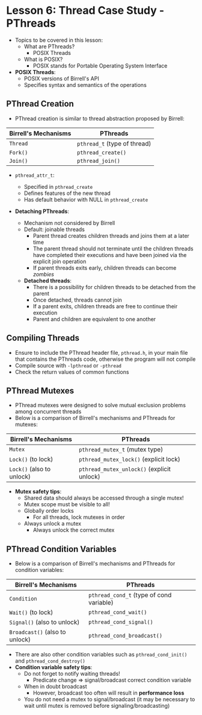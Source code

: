 # Lesson 6: Thread Case Study - PThreads

- Topics to be covered in this lesson:
  - What are PThreads?
    - POSIX Threads
  - What is POSIX?
    - POSIX stands for Portable Operating System Interface
- **POSIX Threads**:
  - POSIX versions of Birrell's API
  - Specifies syntax and semantics of the operations

## PThread Creation

- PThread creation is similar to thread abstraction proposed by Birrell:

| Birrell's Mechanisms | PThreads                     |
| -------------------- | ---------------------------- |
| `Thread`             | `pthread_t` (type of thread) |
| `Fork()`             | `pthread_create()`           |
| `Join()`             | `pthread_join()`             |

- `pthread_attr_t`:

  - Specified in `pthread_create`
  - Defines features of the new thread
  - Has default behavior with NULL in `pthread_create`

- **Detaching PThreads**:
  - Mechanism not considered by Birrell
  - Default: joinable threads
    - Parent thread creates children threads and joins them at a later time
    - The parent thread should not terminate until the children threads have completed their executions and have been joined via the explicit join operation
    - If parent threads exits early, children threads can become _zombies_
  - **Detached threads**:
    - There is a possibility for children threads to be detached from the parent
    - Once detached, threads cannot join
    - If a parent exits, children threads are free to continue their execution
    - Parent and children are equivalent to one another

## Compiling Threads

- Ensure to include the PThread header file, `pthread.h`, in your main file that contains the PThreads code, otherwise the program will not compile
- Compile source with `-lpthread` or `-pthread`
- Check the return values of common functions

## PThread Mutexes

- PThread mutexes were designed to solve mutual exclusion problems among concurrent threads
- Below is a comparison of Birrell's mechanisms and PThreads for mutexes:

| Birrell's Mechanisms      | PThreads                                   |
| ------------------------- | ------------------------------------------ |
| `Mutex`                   | `pthread_mutex_t` (mutex type)             |
| `Lock()` (to lock)        | `pthread_mutex_lock()` (explicit lock)     |
| `Lock()` (also to unlock) | `pthread_mutex_unlock()` (explicit unlock) |

- **Mutex safety tips**:
  - Shared data should always be accessed through a single mutex!
  - Mutex scope must be visible to all!
  - Globally order locks
    - For all threads, lock mutexes in order
  - Always unlock a mutex
    - Always unlock the correct mutex

## PThread Condition Variables

- Below is a comparison of Birrell's mechanisms and PThreads for condition variables:

| Birrell's Mechanisms           | PThreads                                 |
| ------------------------------ | ---------------------------------------- |
| `Condition`                    | `pthread_cond_t` (type of cond variable) |
| `Wait()` (to lock)             | `pthread_cond_wait()`                    |
| `Signal()` (also to unlock)    | `pthread_cond_signal()`                  |
| `Broadcast()` (also to unlock) | `pthread_cond_broadcast()`               |

- There are also other condition variables such as `pthread_cond_init()` and `pthread_cond_destroy()`
- **Condition variable safety tips**:
  - Do not forget to notify waiting threads!
    - Predicate change => signal/broadcast correct condition variable
  - When in doubt broadcast
    - However, broadcast too often will result in **performance loss**
  - You do not need a mutex to signal/broadcast (it may be necessary to wait until mutex is removed before signaling/broadcasting)
